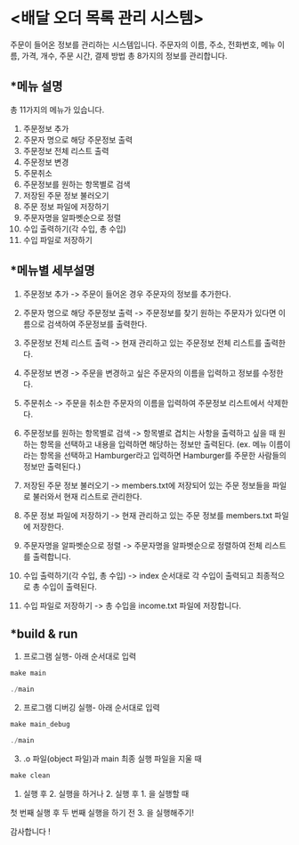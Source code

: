 # <배달 오더 목록 관리 시스템> #
주문이 들어온 정보를 관리하는 시스템입니다.
주문자의 이름, 주소, 전화번호, 메뉴 이름, 가격, 개수, 주문 시간, 결제 방법 총 8가지의 정보를 관리합니다.

## *메뉴 설명 ##
총 11가지의 메뉴가 있습니다.
1. 주문정보 추가
2. 주문자 명으로 해당  주문정보 출력
3. 주문정보 전체 리스트 출력
4. 주문정보 변경
5. 주문취소
6. 주문정보를 원하는 항목별로 검색
7. 저장된 주문 정보 불러오기
8. 주문 정보 파일에 저장하기
9. 주문자명을 알파벳순으로 정렬
10. 수입 출력하기(각 수입, 총 수입)
11. 수입 파일로 저장하기

## *메뉴별 세부설명 ##

1. 주문정보 추가
-> 주문이 들어온 경우 주문자의 정보를 추가한다.

2. 주문자 명으로 해당 주문정보 출력 
-> 주문정보를 찾기 원하는 주문자가 있다면 이름으로 검색하여 주문정보를 출력한다.

3. 주문정보 전체 리스트 출력
-> 현재 관리하고 있는 주문정보 전체 리스트를 출력한다.

4. 주문정보 변경
-> 주문을 변경하고 싶은 주문자의 이름을 입력하고 정보를 수정한다.

5. 주문취소
-> 주문을 취소한 주문자의 이름을 입력하여 주문정보 리스트에서 삭제한다.

6. 주문정보를 원하는 항목별로 검색
-> 항목별로 겹치는 사항을 출력하고 싶을 때 원하는 항목을 선택하고 내용을 입력하면 해당하는 정보만 출력된다.
(ex. 메뉴 이름이라는 항목을 선택하고 Hamburger라고 입력하면 Hamburger를 주문한 사람들의 정보만 출력된다.)

7. 저장된 주문 정보 불러오기
-> members.txt에 저장되어 있는 주문 정보들을 파일로 불러와서 현재 리스트로 관리한다.

8. 주문 정보 파일에 저장하기
-> 현재 관리하고 있는 주문 정보를 members.txt 파일에 저장한다.

9. 주문자명을 알파벳순으로 정렬
-> 주문자명을 알파벳순으로 정렬하여 전체 리스트를 출력합니다.

10. 수입 출력하기(각 수입, 총 수입)
-> index 순서대로 각 수입이 출력되고 최종적으로 총 수입이 출력된다.

11. 수입 파일로 저장하기
-> 총 수입을 income.txt 파일에 저장합니다.


## *build & run ##

1. 프로그램 실행- 아래 순서대로 입력
```C
make main
```
```C
./main
```
2. 프로그램 디버깅 실행- 아래 순서대로 입력
```C
make main_debug
```
```C
./main
```
3. .o 파일(object 파일)과 main 최종 실행 파일을 지울 때
```C
make clean
```

1. 실행 후 2. 실행을 하거나 2. 실행 후 1. 을 실행할 때 

첫 번째 실행 후 두 번째 실행을 하기 전 3. 을 실행해주기!



감사합니다 !
